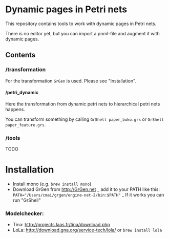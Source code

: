 # Dynamic pages in Petri nets

This repository contains tools to work with dynamic pages in Petri nets.

There is no editor yet, but you can import a pnml-file and augment it with dynamic pages.

## Contents

### /transformation

For the transformation `GrGen` is used. Please see "Installation".

#### /petri_dynamic

Here the transformation from dynamic petri nets to hierarchical petri nets happens.

You can transform something by calling `GrShell paper_buko.grs` or `GrShell paper_feature.grs`.

### /tools

TODO

# Installation

-   Install mono (e.g. `brew install mono`)
-   Download GrGen from <http://GrGen.net>
    		_ add it to your PATH like this: `PATH="/Users/cmai/grgen/engine-net-2/bin:$PATH"`
          _ If it works you can run "GrShell"

### Modelchecker:

-   Tina: <http://projects.laas.fr/tina/download.php>
-   LoLa: <http://download.gna.org/service-tech/lola/> or `brew install lola`
